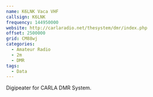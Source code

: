 ```yaml
---
name: K6LNK Vaca VHF
callsign: K6LNK
frequency: 144950000
website: http://carlaradio.net/thesystem/dmr/index.php
offset: 2500000
grid: CM88wj
categories:
  - Amateur Radio
  - 2m
  - DMR
tags:
  - Data
---
```


Digipeater for CARLA DMR System.
